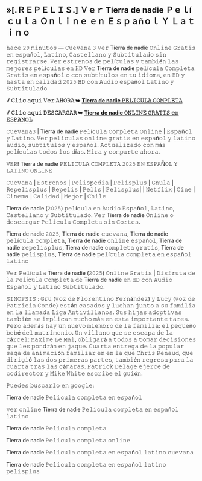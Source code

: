 ## »[.ＲＥＰＥＬＩＳ.] Ｖｅｒ Tierra de nadie Ｐｅｌíｃｕｌａ Ｏｎｌｉｎｅ ｅｎ Ｅｓｐａñｏｌ Ｙ Ｌａｔｉｎｏ

𝚑𝚊𝚌𝚎 𝟸𝟿 𝚖𝚒𝚗𝚞𝚝𝚘𝚜 — 𝙲𝚞𝚎𝚟𝚊𝚗𝚊 𝟹 𝚅𝚎𝚛 Tierra de nadie 𝙾𝚗𝚕𝚒𝚗𝚎 𝙶𝚛𝚊𝚝𝚒𝚜 𝚎𝚗 𝚎𝚜𝚙𝚊ñ𝚘𝚕, 𝙻𝚊𝚝𝚒𝚗𝚘, 𝙲𝚊𝚜𝚝𝚎𝚕𝚕𝚊𝚗𝚘 𝚢 𝚂𝚞𝚋𝚝𝚒𝚝𝚞𝚕𝚊𝚍𝚘 𝚜𝚒𝚗 𝚛𝚎𝚐𝚒𝚜𝚝𝚛𝚊𝚛𝚜𝚎. 𝚅𝚎𝚛 𝚎𝚜𝚝𝚛𝚎𝚗𝚘𝚜 𝚍𝚎 𝚙𝚎𝚕í𝚌𝚞𝚕𝚊𝚜 𝚢 𝚝𝚊𝚖𝚋𝚒é𝚗 𝚕𝚊𝚜 𝚖𝚎𝚓𝚘𝚛𝚎𝚜 𝚙𝚎𝚕í𝚌𝚞𝚕𝚊𝚜 𝚎𝚗 𝙷𝙳 𝚅𝚎𝚛 Tierra de nadie 𝚙𝚎𝚕í𝚌𝚞𝚕𝚊 𝙲𝚘𝚖𝚙𝚕𝚎𝚝𝚊 𝙶𝚛𝚊𝚝𝚒𝚜 𝚎𝚗 𝚎𝚜𝚙𝚊ñ𝚘𝚕 𝚘 𝚌𝚘𝚗 𝚜𝚞𝚋𝚝í𝚝𝚞𝚕𝚘𝚜 𝚎𝚗 𝚝𝚞 𝚒𝚍𝚒𝚘𝚖𝚊, 𝚎𝚗 𝙷𝙳 𝚢 𝚑𝚊𝚜𝚝𝚊 𝚎𝚗 𝚌𝚊𝚕𝚒𝚍𝚊𝚍 𝟸𝟶𝟸𝟻 𝙷𝙳 𝚌𝚘𝚗 𝙰𝚞𝚍𝚒𝚘 𝚎𝚜𝚙𝚊ñ𝚘𝚕 𝙻𝚊𝚝𝚒𝚗𝚘 𝚢 𝚂𝚞𝚋𝚝𝚒𝚝𝚞𝚕𝚊𝚍𝚘

**√ 𝙲𝚕𝚒𝚌 𝚊𝚚𝚞𝚒 𝚅𝚎𝚛 𝙰𝙷𝙾𝚁𝙰 ➥ [Tierra de nadie 𝙿𝙴𝙻𝙸𝙲𝚄𝙻𝙰 𝙲𝙾𝙼𝙿𝙻𝙴𝚃𝙰](https://tinyurl.com/dys6xmsv)**

**√ 𝙲𝚕𝚒𝚌 𝚊𝚚𝚞𝚒 𝙳𝙴𝚂𝙲𝙰𝚁𝙶𝙰𝚁 ➥ [Tierra de nadie 𝙾𝙽𝙻𝙸𝙽𝙴 𝙶𝚁𝙰𝚃𝙸𝚂 𝚎𝚗 𝙴𝚂𝙿𝙰𝙽𝙾𝙻](https://tinyurl.com/dys6xmsv)**

𝙲𝚞𝚎𝚟𝚊𝚗𝚊𝟹 | Tierra de nadie 𝙿𝚎𝚕í𝚌𝚞𝚕𝚊 𝙲𝚘𝚖𝚙𝚕𝚎𝚝𝚊 𝙾𝚗𝚕𝚒𝚗𝚎 | 𝙴𝚜𝚙𝚊ñ𝚘𝚕 𝚢 𝙻𝚊𝚝𝚒𝚗𝚘. 𝚅𝚎𝚛 𝚙𝚎𝚕𝚒𝚌𝚞𝚕𝚊𝚜 𝚘𝚗𝚕𝚒𝚗𝚎 𝚐𝚛𝚊𝚝𝚒𝚜 𝚎𝚗 𝚎𝚜𝚙𝚊ñ𝚘𝚕 𝚢 𝚕𝚊𝚝𝚒𝚗𝚘 𝚊𝚞𝚍𝚒𝚘, 𝚜𝚞𝚋𝚝𝚒𝚝𝚞𝚕𝚘𝚜 𝚢 𝚎𝚜𝚙𝚊ñ𝚘𝚕. 𝙰𝚌𝚝𝚞𝚊𝚕𝚒𝚣𝚊𝚍𝚘 𝚌𝚘𝚗 𝚖á𝚜 𝚙𝚎𝚕í𝚌𝚞𝚕𝚊𝚜 𝚝𝚘𝚍𝚘𝚜 𝚕𝚘𝚜 𝚍í𝚊𝚜. 𝙼𝚒𝚛𝚊 𝚢 𝚌𝚘𝚖𝚙𝚊𝚛𝚝𝚎 𝚊𝚑𝚘𝚛𝚊.

𝚅𝙴𝚁! Tierra de nadie 𝙿𝙴𝙻𝙸𝙲𝚄𝙻𝙰 𝙲𝙾𝙼𝙿𝙻𝙴𝚃𝙰 𝟸𝟶𝟸𝟻 𝙴𝙽 𝙴𝚂𝙿𝙰Ñ𝙾𝙻 𝚈 𝙻𝙰𝚃𝙸𝙽𝙾 𝙾𝙽𝙻𝙸𝙽𝙴

𝙲𝚞𝚎𝚟𝚊𝚗𝚊 | 𝙴𝚜𝚝𝚛𝚎𝚗𝚘𝚜 | 𝙿𝚎𝚕𝚒𝚜𝚙𝚎𝚍𝚒𝚊 | 𝙿𝚎𝚕𝚒𝚜𝚙𝚕𝚞𝚜 | 𝙶𝚗𝚞𝚕𝚊 | 𝚁𝚎𝚙𝚎𝚕𝚒𝚜𝚙𝚕𝚞𝚜 | 𝚁𝚎𝚙𝚎𝚕𝚒𝚜 | 𝙿𝚎𝚕𝚒𝚜 | 𝙿𝚎𝚕𝚒𝚜𝚙𝚕𝚞𝚜| | 𝙽𝚎𝚝𝚏𝚕𝚒𝚡 | 𝙲𝚒𝚗𝚎 | 𝙲𝚒𝚗𝚎𝚖𝚊 | 𝙲𝚊𝚕𝚒𝚍𝚊𝚍 | 𝙼𝚎𝚓𝚘𝚛 | 𝙲𝚑𝚒𝚕𝚎

Tierra de nadie (𝟸𝟶𝟸𝟻) 𝚙𝚎𝚕í𝚌𝚞𝚕𝚊 𝚎𝚗 𝙰𝚞𝚍𝚒𝚘 𝙴𝚜𝚙𝚊ñ𝚘𝚕, 𝙻𝚊𝚝𝚒𝚗𝚘, 𝙲𝚊𝚜𝚝𝚎𝚕𝚕𝚊𝚗𝚘 𝚢 𝚂𝚞𝚋𝚝𝚒𝚝𝚞𝚕𝚊𝚍𝚘. 𝚅𝚎𝚛 Tierra de nadie 𝙾𝚗𝚕𝚒𝚗𝚎 𝚘 𝚍𝚎𝚜𝚌𝚊𝚛𝚐𝚊𝚛 𝙿𝚎𝚕𝚒𝚌𝚞𝚕𝚊 𝙲𝚘𝚖𝚙𝚕𝚎𝚝𝚊 𝚜𝚒𝚗 𝙲𝚘𝚛𝚝𝚎𝚜.

Tierra de nadie 𝟸𝟶𝟸𝟻, Tierra de nadie 𝚌𝚞𝚎𝚟𝚊𝚗𝚊, Tierra de nadie 𝚙𝚎𝚕í𝚌𝚞𝚕𝚊 𝚌𝚘𝚖𝚙𝚕𝚎𝚝𝚊, Tierra de nadie 𝚘𝚗𝚕𝚒𝚗𝚎 𝚎𝚜𝚙𝚊ñ𝚘𝚕, Tierra de nadie 𝚛𝚎𝚙𝚎𝚕𝚒𝚜𝚙𝚕𝚞𝚜, Tierra de nadie 𝚌𝚘𝚖𝚙𝚕𝚎𝚝𝚊 𝚐𝚛𝚊𝚝𝚒𝚜, Tierra de nadie 𝚙𝚎𝚕𝚒𝚜𝚙𝚕𝚞𝚜, Tierra de nadie 𝚙𝚎𝚕í𝚌𝚞𝚕𝚊 𝚌𝚘𝚖𝚙𝚕𝚎𝚝𝚊 𝚎𝚗 𝚎𝚜𝚙𝚊ñ𝚘𝚕 𝚕𝚊𝚝𝚒𝚗𝚘

𝚅𝚎𝚛 𝙿𝚎𝚕í𝚌𝚞𝚕𝚊 Tierra de nadie (𝟸𝟶𝟸𝟻) 𝙾𝚗𝚕𝚒𝚗𝚎 𝙶𝚛𝚊𝚝𝚒𝚜 | 𝙳𝚒𝚜𝚏𝚛𝚞𝚝𝚊 𝚍𝚎 𝚕𝚊 𝙿𝚎𝚕í𝚌𝚞𝚕𝚊 𝙲𝚘𝚖𝚙𝚕𝚎𝚝𝚊 𝚍𝚎 Tierra de nadie 𝚎𝚗 𝙷𝙳 𝚌𝚘𝚗 𝙰𝚞𝚍𝚒𝚘 𝙴𝚜𝚙𝚊ñ𝚘𝚕 𝚢 𝙻𝚊𝚝𝚒𝚗𝚘 𝚂𝚞𝚋𝚝𝚒𝚝𝚞𝚕𝚊𝚍𝚘.

𝚂𝙸𝙽𝙾𝙿𝚂𝙸𝚂 : 𝙶𝚛𝚞 (𝚟𝚘𝚣 𝚍𝚎 𝙵𝚕𝚘𝚛𝚎𝚗𝚝𝚒𝚗𝚘 𝙵𝚎𝚛𝚗á𝚗𝚍𝚎𝚣) 𝚢 𝙻𝚞𝚌𝚢 (𝚟𝚘𝚣 𝚍𝚎 𝙿𝚊𝚝𝚛𝚒𝚌𝚒𝚊 𝙲𝚘𝚗𝚍𝚎) 𝚎𝚜𝚝á𝚗 𝚌𝚊𝚜𝚊𝚍𝚘𝚜 𝚢 𝚕𝚞𝚌𝚑𝚊𝚗 𝚓𝚞𝚗𝚝𝚘 𝚊 𝚜𝚞 𝚏𝚊𝚖𝚒𝚕𝚒𝚊 𝚎𝚗 𝚕𝚊 𝚕𝚕𝚊𝚖𝚊𝚍𝚊 𝙻𝚒𝚐𝚊 𝙰𝚗𝚝𝚒𝚟𝚒𝚕𝚕𝚊𝚗𝚘𝚜. 𝚂𝚞𝚜 𝚑𝚒𝚓𝚊𝚜 𝚊𝚍𝚘𝚙𝚝𝚒𝚟𝚊𝚜 𝚝𝚊𝚖𝚋𝚒é𝚗 𝚜𝚎 𝚒𝚖𝚙𝚕𝚒𝚌𝚊𝚗 𝚖𝚞𝚌𝚑𝚘 𝚖á𝚜 𝚎𝚗 𝚎𝚜𝚝𝚊 𝚒𝚖𝚙𝚘𝚛𝚝𝚊𝚗𝚝𝚎 𝚝𝚊𝚛𝚎𝚊. 𝙿𝚎𝚛𝚘 𝚊𝚍𝚎𝚖á𝚜 𝚑𝚊𝚢 𝚞𝚗 𝚗𝚞𝚎𝚟𝚘 𝚖𝚒𝚎𝚖𝚋𝚛𝚘 𝚍𝚎 𝚕𝚊 𝚏𝚊𝚖𝚒𝚕𝚒𝚊: 𝚎𝚕 𝚙𝚎𝚚𝚞𝚎ñ𝚘 𝚋𝚎𝚋é 𝚍𝚎𝚕 𝚖𝚊𝚝𝚛𝚒𝚖𝚘𝚗𝚒𝚘. 𝚄𝚗 𝚟𝚒𝚕𝚕𝚊𝚗𝚘 𝚚𝚞𝚎 𝚜𝚎 𝚎𝚜𝚌𝚊𝚙𝚊 𝚍𝚎 𝚕𝚊 𝚌á𝚛𝚌𝚎𝚕: 𝙼𝚊𝚡𝚒𝚖𝚎 𝙻𝚎 𝙼𝚊𝚕, 𝚘𝚋𝚕𝚒𝚐𝚊𝚛á 𝚊 𝚝𝚘𝚍𝚘𝚜 𝚊 𝚝𝚘𝚖𝚊𝚛 𝚍𝚎𝚌𝚒𝚜𝚒𝚘𝚗𝚎𝚜 𝚚𝚞𝚎 𝚕𝚎𝚜 𝚙𝚘𝚗𝚍𝚛á𝚗 𝚎𝚗 𝚓𝚊𝚚𝚞𝚎. 𝙲𝚞𝚊𝚛𝚝𝚊 𝚎𝚗𝚝𝚛𝚎𝚐𝚊 𝚍𝚎 𝚕𝚊 𝚙𝚘𝚙𝚞𝚕𝚊𝚛 𝚜𝚊𝚐𝚊 𝚍𝚎 𝚊𝚗𝚒𝚖𝚊𝚌𝚒ó𝚗 𝚏𝚊𝚖𝚒𝚕𝚒𝚊𝚛 𝚎𝚗 𝚎𝚗 𝚕𝚊 𝚚𝚞𝚎 𝙲𝚑𝚛𝚒𝚜 𝚁𝚎𝚗𝚊𝚞𝚍, 𝚚𝚞𝚎 𝚍𝚒𝚛𝚒𝚐𝚒ó 𝚕𝚊𝚜 𝚍𝚘𝚜 𝚙𝚛𝚒𝚖𝚎𝚛𝚊𝚜 𝚙𝚊𝚛𝚝𝚎𝚜, 𝚝𝚊𝚖𝚋𝚒é𝚗 𝚛𝚎𝚐𝚛𝚎𝚜𝚊 𝚙𝚊𝚛𝚊 𝚕𝚊 𝚌𝚞𝚊𝚛𝚝𝚊 𝚝𝚛𝚊𝚜 𝚕𝚊𝚜 𝚌á𝚖𝚊𝚛𝚊𝚜. 𝙿𝚊𝚝𝚛𝚒𝚌𝚔 𝙳𝚎𝚕𝚊𝚐𝚎 𝚎𝚓𝚎𝚛𝚌𝚎 𝚍𝚎 𝚌𝚘𝚍𝚒𝚛𝚎𝚌𝚝𝚘𝚛 𝚢 𝙼𝚒𝚔𝚎 𝚆𝚑𝚒𝚝𝚎 𝚎𝚜𝚌𝚛𝚒𝚋𝚎 𝚎𝚕 𝚐𝚞𝚒ó𝚗.

𝙿𝚞𝚎𝚍𝚎𝚜 𝚋𝚞𝚜𝚌𝚊𝚛𝚕𝚘 𝚎𝚗 𝚐𝚘𝚘𝚐𝚕𝚎:

Tierra de nadie 𝙿𝚎𝚕𝚒𝚌𝚞𝚕𝚊 𝚌𝚘𝚖𝚙𝚕𝚎𝚝𝚊 𝚎𝚗 𝚎𝚜𝚙𝚊ñ𝚘𝚕

𝚟𝚎𝚛 𝚘𝚗𝚕𝚒𝚗𝚎 Tierra de nadie 𝙿𝚎𝚕𝚒𝚌𝚞𝚕𝚊 𝚌𝚘𝚖𝚙𝚕𝚎𝚝𝚊 𝚎𝚗 𝚎𝚜𝚙𝚊ñ𝚘𝚕 𝚕𝚊𝚝𝚒𝚗𝚘

Tierra de nadie 𝙿𝚎𝚕𝚒𝚌𝚞𝚕𝚊 𝚌𝚘𝚖𝚙𝚕𝚎𝚝𝚊

Tierra de nadie 𝙿𝚎𝚕𝚒𝚌𝚞𝚕𝚊 𝚌𝚘𝚖𝚙𝚕𝚎𝚝𝚊 𝚘𝚗𝚕𝚒𝚗𝚎

Tierra de nadie 𝙿𝚎𝚕𝚒𝚌𝚞𝚕𝚊 𝚌𝚘𝚖𝚙𝚕𝚎𝚝𝚊 𝚎𝚗 𝚎𝚜𝚙𝚊ñ𝚘𝚕 𝚕𝚊𝚝𝚒𝚗𝚘 𝚌𝚞𝚎𝚟𝚊𝚗𝚊

Tierra de nadie 𝙿𝚎𝚕𝚒𝚌𝚞𝚕𝚊 𝚌𝚘𝚖𝚙𝚕𝚎𝚝𝚊 𝚎𝚗 𝚎𝚜𝚙𝚊ñ𝚘𝚕 𝚕𝚊𝚝𝚒𝚗𝚘 𝚙𝚎𝚕𝚒𝚜𝚙𝚕𝚞𝚜
